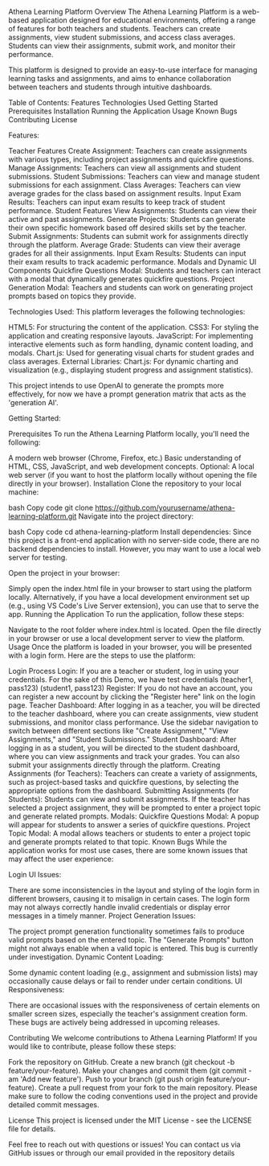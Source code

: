 Athena Learning Platform
Overview
The Athena Learning Platform is a web-based application designed for educational environments, offering a range of features for both teachers and students. Teachers can create assignments, view student submissions, and access class averages. Students can view their assignments, submit work, and monitor their performance.

This platform is designed to provide an easy-to-use interface for managing learning tasks and assignments, and aims to enhance collaboration between teachers and students through intuitive dashboards.

Table of Contents:
Features
Technologies Used
Getting Started
Prerequisites
Installation
Running the Application
Usage
Known Bugs
Contributing
License

Features:

Teacher Features
Create Assignment: Teachers can create assignments with various types, including project assignments and quickfire questions.
Manage Assignments: Teachers can view all assignments and student submissions.
Student Submissions: Teachers can view and manage student submissions for each assignment.
Class Averages: Teachers can view average grades for the class based on assignment results.
Input Exam Results: Teachers can input exam results to keep track of student performance.
Student Features
View Assignments: Students can view their active and past assignments.
Generate Projects: Students can generate their own specific homework based off desired skills set by the teacher.
Submit Assignments: Students can submit work for assignments directly through the platform.
Average Grade: Students can view their average grades for all their assignments.
Input Exam Results: Students can input their exam results to track academic performance.
Modals and Dynamic UI Components
Quickfire Questions Modal: Students and teachers can interact with a modal that dynamically generates quickfire questions.
Project Generation Modal: Teachers and students can work on generating project prompts based on topics they provide.

Technologies Used:
This platform leverages the following technologies:

HTML5: For structuring the content of the application.
CSS3: For styling the application and creating responsive layouts.
JavaScript: For implementing interactive elements such as form handling, dynamic content loading, and modals.
Chart.js: Used for generating visual charts for student grades and class averages.
External Libraries:
Chart.js: For dynamic charting and visualization (e.g., displaying student progress and assignment statistics).

This project intends to use OpenAI to generate the prompts more effectively, for now we have a prompt generation matrix that acts as the 'generation AI'.

Getting Started:

Prerequisites
To run the Athena Learning Platform locally, you'll need the following:

A modern web browser (Chrome, Firefox, etc.)
Basic understanding of HTML, CSS, JavaScript, and web development concepts.
Optional: A local web server (if you want to host the platform locally without opening the file directly in your browser).
Installation
Clone the repository to your local machine:

bash
Copy code
git clone https://github.com/yourusername/athena-learning-platform.git
Navigate into the project directory:

bash
Copy code
cd athena-learning-platform
Install dependencies: Since this project is a front-end application with no server-side code, there are no backend dependencies to install. However, you may want to use a local web server for testing.

Open the project in your browser:

Simply open the index.html file in your browser to start using the platform locally.
Alternatively, if you have a local development environment set up (e.g., using VS Code's Live Server extension), you can use that to serve the app.
Running the Application
To run the application, follow these steps:

Navigate to the root folder where index.html is located.
Open the file directly in your browser or use a local development server to view the platform.
Usage
Once the platform is loaded in your browser, you will be presented with a login form. Here are the steps to use the platform:

Login Process
Login: If you are a teacher or student, log in using your credentials.
For the sake of this Demo, we have test credentials (teacher1, pass123) (student1, pass123)
Register: If you do not have an account, you can register a new account by clicking the "Register here" link on the login page.
Teacher Dashboard:
After logging in as a teacher, you will be directed to the teacher dashboard, where you can create assignments, view student submissions, and monitor class performance.
Use the sidebar navigation to switch between different sections like "Create Assignment," "View Assignments," and "Student Submissions."
Student Dashboard:
After logging in as a student, you will be directed to the student dashboard, where you can view assignments and track your grades.
You can also submit your assignments directly through the platform.
Creating Assignments (for Teachers):
Teachers can create a variety of assignments, such as project-based tasks and quickfire questions, by selecting the appropriate options from the dashboard.
Submitting Assignments (for Students):
Students can view and submit assignments. If the teacher has selected a project assignment, they will be prompted to enter a project topic and generate related prompts.
Modals:
Quickfire Questions Modal: A popup will appear for students to answer a series of quickfire questions.
Project Topic Modal: A modal allows teachers or students to enter a project topic and generate prompts related to that topic.
Known Bugs
While the application works for most use cases, there are some known issues that may affect the user experience:

Login UI Issues:

There are some inconsistencies in the layout and styling of the login form in different browsers, causing it to misalign in certain cases.
The login form may not always correctly handle invalid credentials or display error messages in a timely manner.
Project Generation Issues:

The project prompt generation functionality sometimes fails to produce valid prompts based on the entered topic.
The "Generate Prompts" button might not always enable when a valid topic is entered. This bug is currently under investigation.
Dynamic Content Loading:

Some dynamic content loading (e.g., assignment and submission lists) may occasionally cause delays or fail to render under certain conditions.
UI Responsiveness:

There are occasional issues with the responsiveness of certain elements on smaller screen sizes, especially the teacher's assignment creation form.
These bugs are actively being addressed in upcoming releases.

Contributing
We welcome contributions to Athena Learning Platform! If you would like to contribute, please follow these steps:

Fork the repository on GitHub.
Create a new branch (git checkout -b feature/your-feature).
Make your changes and commit them (git commit -am 'Add new feature').
Push to your branch (git push origin feature/your-feature).
Create a pull request from your fork to the main repository.
Please make sure to follow the coding conventions used in the project and provide detailed commit messages.

License
This project is licensed under the MIT License - see the LICENSE file for details.

Feel free to reach out with questions or issues! You can contact us via GitHub issues or through our email provided in the repository details

